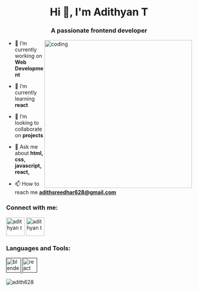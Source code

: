 <h1 align="center">Hi 👋, I'm Adithyan T</h1>
<h3 align="center">A passionate frontend developer</h3>
<img align="right" alt="coding" width= "400" src="https://camo.githubusercontent.com/5ddf73ad3a205111cf8c686f687fc216c2946a75005718c8da5b837ad9de78c9/68747470733a2f2f7468756d62732e6766796361742e636f6d2f4576696c4e657874446576696c666973682d736d616c6c2e676966" >

- 🔭 I’m currently working on **Web Development**

- 🌱 I’m currently learning **react**

- 👯 I’m looking to collaborate on **projects**

- 💬 Ask me about **html, css, javascript, react,**

- 📫 How to reach me **adithsreedhar628@gmail.com**

<h3 align="left">Connect with me:</h3>
<p align="left">
<a href="https://linkedin.com/in/adithyan t" target="blank"><img align="center" src="https://cdn2.iconfinder.com/data/icons/metro-uinvert-dock/256/Linked_in_alt.png" alt="adithyan t" height="50" width="50" /></a>  <a href="https://www.instagram.com/a_d_i_t_h_6_2_8/" target="blank"><img align="center" src="https://cdn2.iconfinder.com/data/icons/social-media-applications/64/social_media_applications_3-instagram-512.png" alt="adithyan t" height="50" width="50" /></a>
</p>

<h3 align="left">Languages and Tools:</h3>
<p align="left"><a href="" target="_blank" rel="noreferrer"> <img src="https://cdn2.iconfinder.com/data/icons/icons-mega-pack-1-and-2/256/Blender.png" alt="blender" width="40" height="40"/> </a>  <a href="" target="_blank" rel="noreferrer"> <img src="https://cdn0.iconfinder.com/data/icons/logos-brands-in-colors/128/react-512.png" alt="react" width="40" height="40"/> </a>
</p>


<p><img align="center" src="https://github-readme-stats.vercel.app/api/top-langs?username=adith628&show_icons=true&locale=en&layout=compact" alt="adith628" /></p>
